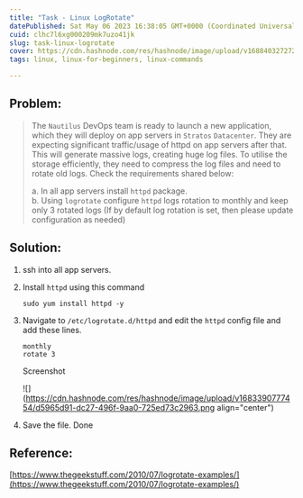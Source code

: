 ```yaml
---
title: "Task - Linux LogRotate"
datePublished: Sat May 06 2023 16:38:05 GMT+0000 (Coordinated Universal Time)
cuid: clhc7l6xg000209mk7uzo41jk
slug: task-linux-logrotate
cover: https://cdn.hashnode.com/res/hashnode/image/upload/v1688403272726/da767ee3-f4c6-4ad8-939b-85970e709d78.jpeg
tags: linux, linux-for-beginners, linux-commands

---
```


## Problem:

> The `Nautilus` DevOps team is ready to launch a new application, which they will deploy on app servers in `Stratos` `Datacenter`. They are expecting significant traffic/usage of httpd on app servers after that. This will generate massive logs, creating huge log files. To utilise the storage efficiently, they need to compress the log files and need to rotate old logs. Check the requirements shared below:  
>   
> a. In all app servers install `httpd` package.  
> b. Using `logrotate` configure `httpd` logs rotation to monthly and keep only 3 rotated logs (If by default log rotation is set, then please update configuration as needed)

## Solution:

1. ssh into all app servers.
    
2. Install `httpd` using this command
    
    ```plaintext
    sudo yum install httpd -y
    ```
    
3. Navigate to `/etc/logrotate.d/httpd` and edit the `httpd` config file and add these lines.
    
    ```plaintext
    monthly 
    rotate 3
    ```
    
    Screenshot
    
    ![](https://cdn.hashnode.com/res/hashnode/image/upload/v1683390777454/d5965d91-dc27-496f-9aa0-725ed73c2963.png align="center")
    
4. Save the file. Done
    

## Reference:

[https://www.thegeekstuff.com/2010/07/logrotate-examples/](https://www.thegeekstuff.com/2010/07/logrotate-examples/)